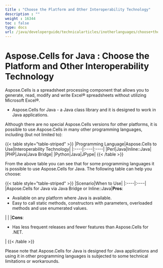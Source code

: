 ```yaml
---
title : "Choose the Platform and Other Interoperability Technology" 
description : "" 
weight : 16344 
toc : false
type: docs
url: /java/developerguide/technicalarticles/inotherlanguages/choose+the+platform+and+other+interoperability+technology/
---
```


# Aspose.Cells for Java : Choose the Platform and Other Interoperability Technology


Aspose.Cells is a spreadsheet processing component that allows you to generate, read, modify and write Excel® spreadsheets without utilizing Microsoft Excel®.

*   Aspose.Cells for Java - a Java class library and it is designed to work in Java applications.

Although there are no special Aspose.Cells versions for other platforms, it is possible to use Aspose.Cells in many other programming languages, including (but not limited to):

{{< table style="table-striped" >}}
|Programming Language|Aspose.Cells to Use|Interoperability Technology|
|:----|:----|:----|
|Perl|Java|Inline::Java|
|PHP|Java|Java Bridge|
|Python|Java|JPype|
{{< /table >}}

From the above table you can see that for some programming languages it is possible to use Aspose.Cells for Java. The following table can help you choose:

{{< table style="table-striped" >}}
|Scenario|When to Use|
|:----|:----|
|Aspose.Cells for Java via Java Bridge or Inline::Java|**Pros**:<ul><li>Available on any platform where Java is available.</li><li>Easy to call static methods, constructors with parameters, overloaded methods and use enumerated values.</li></ul>|
| |**Cons**:<ul><li>Has less frequent releases and fewer features than Aspose.Cells for .NET.</li></ul>|
{{< /table >}}

Please note that Aspose.Cells for Java is designed for Java applications and using it in other programming languages is subjected to some technical limitations or workarounds.

